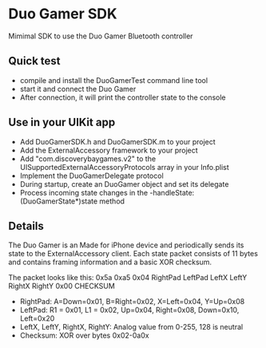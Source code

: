 Duo Gamer SDK
=================

Mimimal SDK to use the Duo Gamer Bluetooth controller

## Quick test
* compile and install the DuoGamerTest command line tool
* start it and connect the Duo Gamer
* After connection, it will print the controller state to the console

## Use in your UIKit app

* Add DuoGamerSDK.h and DuoGamerSDK.m to your project
* Add the ExternalAccessory framework to your project
* Add "com.discoverybaygames.v2" to the UISupportedExternalAccessoryProtocols
  array in your Info.plist
* Implement the DuoGamerDelegate protocol
* During startup, create an DuoGamer object and set its delegate 
* Process incoming state changes in the -handleState:(DuoGamerState*)state method

## Details

The Duo Gamer is an Made for iPhone device and periodically sends its state
to the ExternalAccessory client. Each state packet consists of 11 bytes and 
contains framing information and a basic XOR checksum.

The packet looks like this:
0x5a 0xa5 0x04 RightPad LeftPad LeftX LeftY RightX RightY 0x00 CHECKSUM
- RightPad: A=Down=0x01, B=Right=0x02, X=Left=0x04, Y=Up=0x08
- LeftPad: R1 = 0x01, L1 = 0x02, Up=0x04, Right=0x08, Down=0x10, Left=0x20
- LeftX, LeftY, RightX, RightY: Analog value from 0-255, 128 is neutral
- Checksum: XOR over bytes 0x02-0a0x

